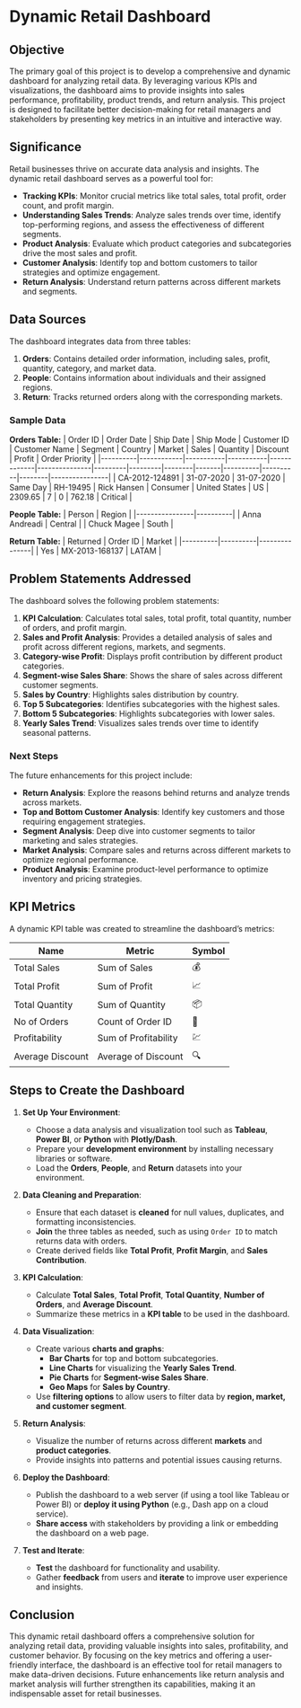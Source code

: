 # Dynamic Retail Dashboard

## Objective
The primary goal of this project is to develop a comprehensive and dynamic dashboard for analyzing retail data. By leveraging various KPIs and visualizations, the dashboard aims to provide insights into sales performance, profitability, product trends, and return analysis. This project is designed to facilitate better decision-making for retail managers and stakeholders by presenting key metrics in an intuitive and interactive way.

## Significance
Retail businesses thrive on accurate data analysis and insights. The dynamic retail dashboard serves as a powerful tool for:

- **Tracking KPIs**: Monitor crucial metrics like total sales, total profit, order count, and profit margin.
- **Understanding Sales Trends**: Analyze sales trends over time, identify top-performing regions, and assess the effectiveness of different segments.
- **Product Analysis**: Evaluate which product categories and subcategories drive the most sales and profit.
- **Customer Analysis**: Identify top and bottom customers to tailor strategies and optimize engagement.
- **Return Analysis**: Understand return patterns across different markets and segments.

## Data Sources
The dashboard integrates data from three tables:

1. **Orders**: Contains detailed order information, including sales, profit, quantity, category, and market data.
2. **People**: Contains information about individuals and their assigned regions.
3. **Return**: Tracks returned orders along with the corresponding markets.

### Sample Data
**Orders Table:**
| Order ID | Order Date | Ship Date | Ship Mode | Customer ID | Customer Name | Segment | Country | Market | Sales | Quantity | Discount | Profit | Order Priority |
|----------|------------|-----------|-----------|-------------|---------------|---------|---------|--------|-------|----------|----------|--------|----------------|
| CA-2012-124891 | 31-07-2020 | 31-07-2020 | Same Day | RH-19495 | Rick Hansen | Consumer | United States | US | 2309.65 | 7 | 0 | 762.18 | Critical |

**People Table:**
| Person         | Region   |
|----------------|----------|
| Anna Andreadi  | Central  |
| Chuck Magee    | South    |

**Return Table:**
| Returned | Order ID | Market        |
|----------|----------|---------------|
| Yes      | MX-2013-168137 | LATAM |

## Problem Statements Addressed
The dashboard solves the following problem statements:

1. **KPI Calculation**: Calculates total sales, total profit, total quantity, number of orders, and profit margin.
2. **Sales and Profit Analysis**: Provides a detailed analysis of sales and profit across different regions, markets, and segments.
3. **Category-wise Profit**: Displays profit contribution by different product categories.
4. **Segment-wise Sales Share**: Shows the share of sales across different customer segments.
5. **Sales by Country**: Highlights sales distribution by country.
6. **Top 5 Subcategories**: Identifies subcategories with the highest sales.
7. **Bottom 5 Subcategories**: Highlights subcategories with lower sales.
8. **Yearly Sales Trend**: Visualizes sales trends over time to identify seasonal patterns.

### Next Steps
The future enhancements for this project include:

- **Return Analysis**: Explore the reasons behind returns and analyze trends across markets.
- **Top and Bottom Customer Analysis**: Identify key customers and those requiring engagement strategies.
- **Segment Analysis**: Deep dive into customer segments to tailor marketing and sales strategies.
- **Market Analysis**: Compare sales and returns across different markets to optimize regional performance.
- **Product Analysis**: Examine product-level performance to optimize inventory and pricing strategies.

## KPI Metrics
A dynamic KPI table was created to streamline the dashboard’s metrics:

| Name               | Metric                 | Symbol |
|--------------------|------------------------|--------|
| Total Sales        | Sum of Sales           | 💰     |
| Total Profit       | Sum of Profit          | 📈     |
| Total Quantity     | Sum of Quantity        | 📦     |
| No of Orders       | Count of Order ID      | 🛒     |
| Profitability      | Sum of Profitability   | 💹     |
| Average Discount   | Average of Discount    | 🔍     |

## Steps to Create the Dashboard

1. **Set Up Your Environment**:
   - Choose a data analysis and visualization tool such as **Tableau**, **Power BI**, or **Python** with **Plotly/Dash**.
   - Prepare your **development environment** by installing necessary libraries or software.
   - Load the **Orders**, **People**, and **Return** datasets into your environment.

2. **Data Cleaning and Preparation**:
   - Ensure that each dataset is **cleaned** for null values, duplicates, and formatting inconsistencies.
   - **Join** the three tables as needed, such as using `Order ID` to match returns data with orders.
   - Create derived fields like **Total Profit**, **Profit Margin**, and **Sales Contribution**.

3. **KPI Calculation**:
   - Calculate **Total Sales**, **Total Profit**, **Total Quantity**, **Number of Orders**, and **Average Discount**.
   - Summarize these metrics in a **KPI table** to be used in the dashboard.

4. **Data Visualization**:
   - Create various **charts and graphs**:
     - **Bar Charts** for top and bottom subcategories.
     - **Line Charts** for visualizing the **Yearly Sales Trend**.
     - **Pie Charts** for **Segment-wise Sales Share**.
     - **Geo Maps** for **Sales by Country**.
   - Use **filtering options** to allow users to filter data by **region, market, and customer segment**.

5. **Return Analysis**:
   - Visualize the number of returns across different **markets** and **product categories**.
   - Provide insights into patterns and potential issues causing returns.

6. **Deploy the Dashboard**:
   - Publish the dashboard to a web server (if using a tool like Tableau or Power BI) or **deploy it using Python** (e.g., Dash app on a cloud service).
   - **Share access** with stakeholders by providing a link or embedding the dashboard on a web page.

7. **Test and Iterate**:
   - **Test** the dashboard for functionality and usability.
   - Gather **feedback** from users and **iterate** to improve user experience and insights.

## Conclusion
This dynamic retail dashboard offers a comprehensive solution for analyzing retail data, providing valuable insights into sales, profitability, and customer behavior. By focusing on the key metrics and offering a user-friendly interface, the dashboard is an effective tool for retail managers to make data-driven decisions. Future enhancements like return analysis and market analysis will further strengthen its capabilities, making it an indispensable asset for retail businesses.
